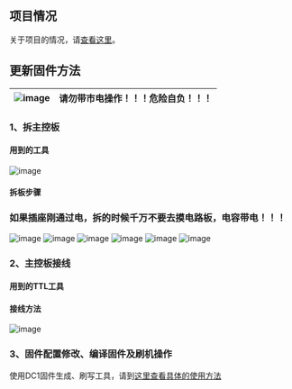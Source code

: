 ## 项目情况
关于项目的情况，请[查看这里](https://github.com/Samuel-0-0/phicomm_dc1-esphome/blob/master/README.md)。

## 更新固件方法

![image](https://github.com/Samuel-0-0/phicomm_dc1-esphome/blob/master/cookbook/warning_50px.png?raw=true) |  请勿带市电操作！！！危险自负！！！
---|---

### 1、拆主控板

#### 用到的工具
![image](https://github.com/Samuel-0-0/phicomm_dc1-esphome/blob/master/cookbook/%E6%8B%86%E6%9C%BA%E5%B7%A5%E5%85%B7.jpg?raw=true)

#### 拆板步骤
### 如果插座刚通过电，拆的时候千万不要去摸电路板，电容带电！！！

![image](https://github.com/Samuel-0-0/phicomm_dc1-esphome/blob/master/cookbook/1.jpg?raw=true)
![image](https://github.com/Samuel-0-0/phicomm_dc1-esphome/blob/master/cookbook/2.jpg?raw=true)
![image](https://github.com/Samuel-0-0/phicomm_dc1-esphome/blob/master/cookbook/3.jpg?raw=true)
![image](https://github.com/Samuel-0-0/phicomm_dc1-esphome/blob/master/cookbook/4.jpg?raw=true)
![image](https://github.com/Samuel-0-0/phicomm_dc1-esphome/blob/master/cookbook/5.jpg?raw=true)
![image](https://github.com/Samuel-0-0/phicomm_dc1-esphome/blob/master/cookbook/6.jpg?raw=true)

### 2、主控板接线
#### 用到的TTL工具

#### 接线方法
![image](https://github.com/Samuel-0-0/phicomm_dc1-esphome/blob/master/cookbook/%E6%8E%A5%E7%BA%BF%E5%9B%BE.jpg?raw=true)

### 3、固件配置修改、编译固件及刷机操作
使用DC1固件生成、刷写工具，请到[这里查看具体的使用方法](https://github.com/Samuel-0-0/esphome-tools-dc1)